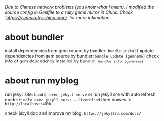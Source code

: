 *Due to Chinese network problems (you know what I mean), I modified the source config in Gemfile to a ruby gems mirror in China.
Check 'https://gems.ruby-china.com/' for more infomation.*

# about bundler
install dependencies from gem source by bundler: `bundle install`
update dependencies from gem source by bundler: `bundle update [gemname]`
check info of gem dependency installed by bundler: `bundle info [gemname]`

# about run myblog
run jekyll site: `bundle exec jekyll serve`
or run jekyll site with auto refresh mode: `bundle exec jekyll serve --livereload`
then browes to `http://localhost:4000`

check jekyll doc and improve my blog: `https://jekyllrb.com/docs/`